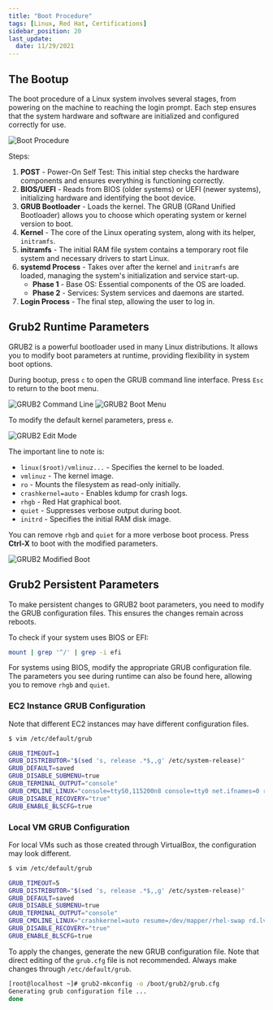```yaml
---
title: "Boot Procedure"
tags: [Linux, Red Hat, Certifications]
sidebar_position: 20
last_update:
  date: 11/29/2021
---
```


## The Bootup 

The boot procedure of a Linux system involves several stages, from powering on the machine to reaching the login prompt. Each step ensures that the system hardware and software are initialized and configured correctly for use.

![Boot Procedure](/img/docs/sv-boot-proc.png)

Steps: 

1. **POST** - Power-On Self Test: This initial step checks the hardware components and ensures everything is functioning correctly.
2. **BIOS/UEFI** - Reads from BIOS (older systems) or UEFI (newer systems), initializing hardware and identifying the boot device.
3. **GRUB Bootloader** - Loads the kernel. The GRUB (GRand Unified Bootloader) allows you to choose which operating system or kernel version to boot.
4. **Kernel** - The core of the Linux operating system, along with its helper, `initramfs`.
5. **initramfs** - The initial RAM file system contains a temporary root file system and necessary drivers to start Linux.
6. **systemd Process** - Takes over after the kernel and `initramfs` are loaded, managing the system's initialization and service start-up.
   - **Phase 1** - Base OS: Essential components of the OS are loaded.
   - **Phase 2** - Services: System services and daemons are started.
7. **Login Process** - The final step, allowing the user to log in.

## Grub2 Runtime Parameters

GRUB2 is a powerful bootloader used in many Linux distributions. It allows you to modify boot parameters at runtime, providing flexibility in system boot options.

During bootup, press `c` to open the GRUB command line interface. Press `Esc` to return to the boot menu.

![GRUB2 Command Line](/img/docs/sv-gub-2.png)
![GRUB2 Boot Menu](/img/docs/sv-grub-3.png)

To modify the default kernel parameters, press `e`.

![GRUB2 Edit Mode](/img/docs/sv-grub-4.png)

The important line to note is:
- `linux($root)/vmlinuz...` - Specifies the kernel to be loaded.
- `vmlinuz` - The kernel image.
- `ro` - Mounts the filesystem as read-only initially.
- `crashkernel=auto` - Enables kdump for crash logs.
- `rhgb` - Red Hat graphical boot.
- `quiet` - Suppresses verbose output during boot.
- `initrd` - Specifies the initial RAM disk image.

You can remove `rhgb` and `quiet` for a more verbose boot process. Press **Ctrl-X** to boot with the modified parameters.

![GRUB2 Modified Boot](/img/docs/sv-grub-5.png)

## Grub2 Persistent Parameters

To make persistent changes to GRUB2 boot parameters, you need to modify the GRUB configuration files. This ensures the changes remain across reboots.

To check if your system uses BIOS or EFI:

```bash
mount | grep '^/' | grep -i efi
```

For systems using BIOS, modify the appropriate GRUB configuration file. The parameters you see during runtime can also be found here, allowing you to remove `rhgb` and `quiet`.

### EC2 Instance GRUB Configuration

Note that different EC2 instances may have different configuration files.

```bash
$ vim /etc/default/grub

GRUB_TIMEOUT=1
GRUB_DISTRIBUTOR="$(sed 's, release .*$,,g' /etc/system-release)"
GRUB_DEFAULT=saved
GRUB_DISABLE_SUBMENU=true
GRUB_TERMINAL_OUTPUT="console"
GRUB_CMDLINE_LINUX="console=ttyS0,115200n8 console=tty0 net.ifnames=0 rd.blacklist=nouveau nvme_core.io_timeout=4294967295 crashkernel=auto"
GRUB_DISABLE_RECOVERY="true"
GRUB_ENABLE_BLSCFG=true
```

### Local VM GRUB Configuration

For local VMs such as those created through VirtualBox, the configuration may look different.

```bash
$ vim /etc/default/grub

GRUB_TIMEOUT=5
GRUB_DISTRIBUTOR="$(sed 's, release .*$,,g' /etc/system-release)"
GRUB_DEFAULT=saved
GRUB_DISABLE_SUBMENU=true
GRUB_TERMINAL_OUTPUT="console"
GRUB_CMDLINE_LINUX="crashkernel=auto resume=/dev/mapper/rhel-swap rd.lvm.lv=rhel/root rd.lvm.lv=rhel/swap rhgb quiet"
GRUB_DISABLE_RECOVERY="true"
GRUB_ENABLE_BLSCFG=true
```

To apply the changes, generate the new GRUB configuration file. Note that direct editing of the `grub.cfg` file is not recommended. Always make changes through `/etc/default/grub`.

```bash
[root@localhost ~]# grub2-mkconfig -o /boot/grub2/grub.cfg 
Generating grub configuration file ...
done
```

